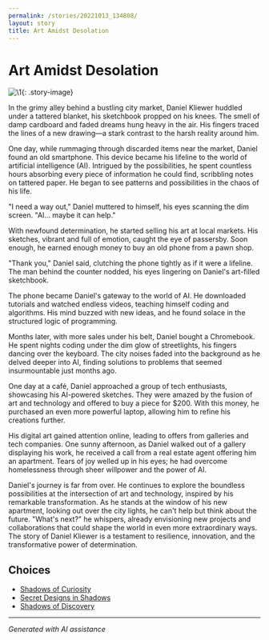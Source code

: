 ```yaml
---
permalink: /stories/20221013_134808/
layout: story
title: Art Amidst Desolation
---
```


# Art Amidst Desolation

![\1](/input_images/20221013_134808){: .story-image}

In the grimy alley behind a bustling city market, Daniel Kliewer huddled under a tattered blanket, his sketchbook propped on his knees. The smell of damp cardboard and faded dreams hung heavy in the air. His fingers traced the lines of a new drawing—a stark contrast to the harsh reality around him.

One day, while rummaging through discarded items near the market, Daniel found an old smartphone. This device became his lifeline to the world of artificial intelligence (AI). Intrigued by the possibilities, he spent countless hours absorbing every piece of information he could find, scribbling notes on tattered paper. He began to see patterns and possibilities in the chaos of his life.

"I need a way out," Daniel muttered to himself, his eyes scanning the dim screen. "AI... maybe it can help."

With newfound determination, he started selling his art at local markets. His sketches, vibrant and full of emotion, caught the eye of passersby. Soon enough, he earned enough money to buy an old phone from a pawn shop.

"Thank you," Daniel said, clutching the phone tightly as if it were a lifeline. The man behind the counter nodded, his eyes lingering on Daniel's art-filled sketchbook.

The phone became Daniel's gateway to the world of AI. He downloaded tutorials and watched endless videos, teaching himself coding and algorithms. His mind buzzed with new ideas, and he found solace in the structured logic of programming.

Months later, with more sales under his belt, Daniel bought a Chromebook. He spent nights coding under the dim glow of streetlights, his fingers dancing over the keyboard. The city noises faded into the background as he delved deeper into AI, finding solutions to problems that seemed insurmountable just months ago.

One day at a café, Daniel approached a group of tech enthusiasts, showcasing his AI-powered sketches. They were amazed by the fusion of art and technology and offered to buy a piece for $200. With this money, he purchased an even more powerful laptop, allowing him to refine his creations further.

His digital art gained attention online, leading to offers from galleries and tech companies. One sunny afternoon, as Daniel walked out of a gallery displaying his work, he received a call from a real estate agent offering him an apartment. Tears of joy welled up in his eyes; he had overcome homelessness through sheer willpower and the power of AI.

Daniel's journey is far from over. He continues to explore the boundless possibilities at the intersection of art and technology, inspired by his remarkable transformation. As he stands at the window of his new apartment, looking out over the city lights, he can't help but think about the future. "What's next?" he whispers, already envisioning new projects and collaborations that could shape the world in even more extraordinary ways. The story of Daniel Kliewer is a testament to resilience, innovation, and the transformative power of determination.


## Choices

* [Shadows of Curiosity](/stories/20221012_145451/)
* [Secret Designs in Shadows](/stories/144327630_3930950650332675_7163600755928566265_n/)
* [Shadows of Discovery](/stories/130188528_3781238605303881_7510459135709865265_n/)


---
*Generated with AI assistance*
